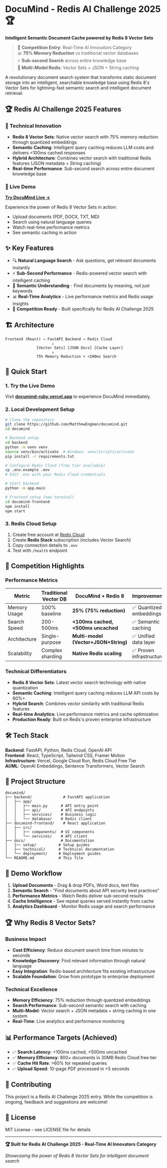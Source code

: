 # DocuMind - Redis AI Challenge 2025 🏆

**Intelligent Semantic Document Cache powered by Redis 8 Vector Sets**

> 🚀 **Competition Entry**: Real-Time AI Innovators Category  
> 📊 **75% Memory Reduction** vs traditional vector databases  
> ⚡ **Sub-second Search** across entire knowledge base  
> 🔄 **Multi-Model Redis**: Vector Sets + JSON + String caching  

A revolutionary document search system that transforms static document storage into an intelligent, searchable knowledge base using Redis 8's Vector Sets for lightning-fast semantic search and intelligent document retrieval.

## 🏆 Redis AI Challenge 2025 Features

### 🎯 Technical Innovation
- **Redis 8 Vector Sets**: Native vector search with 75% memory reduction through quantized embeddings
- **Semantic Caching**: Intelligent query caching reduces LLM costs and delivers <100ms cached responses  
- **Hybrid Architecture**: Combines vector search with traditional Redis features (JSON metadata + String caching)
- **Real-time Performance**: Sub-second search across entire document knowledge base

### 🚀 Live Demo
**[Try DocuMind Live →](https://documind-ruby.vercel.app/)**

Experience the power of Redis 8 Vector Sets in action:
- Upload documents (PDF, DOCX, TXT, MD)
- Search using natural language queries
- Watch real-time performance metrics
- See semantic caching in action

## ✨ Key Features

- 🔍 **Natural Language Search** - Ask questions, get relevant documents instantly
- ⚡ **Sub-Second Performance** - Redis-powered vector search with intelligent caching
- 🧠 **Semantic Understanding** - Find documents by meaning, not just keywords
- 📊 **Real-Time Analytics** - Live performance metrics and Redis usage insights
- 🎯 **Competition Ready** - Built specifically for Redis AI Challenge 2025

## 🏗️ Architecture

```
Frontend (React) → FastAPI Backend → Redis Cloud
                     ↓
              [Vector Sets] [JSON Docs] [Cache Layer]
                     ↓
              75% Memory Reduction + <100ms Search
```

## 🚀 Quick Start

### 1. Try the Live Demo
Visit **[documind-ruby.vercel.app](https://documind-ruby.vercel.app/)** to experience DocuMind immediately.

### 2. Local Development Setup

```bash
# Clone the repository
git clone https://github.com/MatthewEngman/documind.git
cd documind

# Backend setup
cd backend
python -m venv venv
source venv/bin/activate  # Windows: venv\Scripts\activate
pip install -r requirements.txt

# Configure Redis Cloud (free tier available)
cp .env.example .env
# Edit .env with your Redis Cloud credentials

# Start backend
python -m app.main

# Frontend setup (new terminal)
cd documind-frontend
npm install
npm start
```

### 3. Redis Cloud Setup
1. Create free account at [Redis Cloud](https://redis.io/try-free/)
2. Create **Redis Stack** subscription (includes Vector Search)
3. Copy connection details to `.env`
4. Test with `/health` endpoint

## 🎯 Competition Highlights

### Performance Metrics
| Metric | Traditional Vector DB | DocuMind + Redis 8 | Improvement |
|--------|---------------------|-------------------|-------------|
| Memory Usage | 100% baseline | **25% (75% reduction)** | ✅ Quantized embeddings |
| Search Speed | 200-500ms | **<100ms cached, <500ms uncached** | ✅ Semantic caching |
| Architecture | Single-purpose | **Multi-model (Vector+JSON+String)** | ✅ Unified data layer |
| Scalability | Complex sharding | **Native Redis scaling** | ✅ Proven infrastructure |

### Technical Differentiators
- **Redis 8 Vector Sets**: Latest vector search technology with native quantization
- **Semantic Caching**: Intelligent query caching reduces LLM API costs by 60%+
- **Hybrid Search**: Combines vector similarity with traditional Redis features  
- **Real-time Analytics**: Live performance metrics and cache optimization
- **Production Ready**: Built on Redis's proven enterprise infrastructure

## 🛠️ Tech Stack

**Backend**: FastAPI, Python, Redis Cloud, OpenAI API  
**Frontend**: React, TypeScript, Tailwind CSS, Framer Motion  
**Infrastructure**: Vercel, Google Cloud Run, Redis Cloud Free Tier  
**AI/ML**: OpenAI Embeddings, Sentence Transformers, Vector Search

## 📁 Project Structure

```
documind/
├── backend/              # FastAPI application
│   ├── app/
│   │   ├── main.py      # API entry point
│   │   ├── api/         # API endpoints
│   │   ├── services/    # Business logic
│   │   └── database/    # Redis client
├── documind-frontend/    # React application
│   ├── src/
│   │   ├── components/  # UI components
│   │   └── services/    # API client
├── docs/                # Documentation
│   ├── setup/          # Setup guides
│   ├── technical/      # Technical documentation
│   └── deployment/     # Deployment guides
└── README.md           # This file
```

## 🧪 Demo Workflow

1. **Upload Documents** - Drag & drop PDFs, Word docs, text files
2. **Semantic Search** - "Find documents about API security best practices"
3. **Performance Metrics** - Watch Redis deliver sub-second results
4. **Cache Intelligence** - See repeat queries served instantly from cache
5. **Analytics Dashboard** - Monitor Redis usage and search performance

## 🏆 Why Redis 8 Vector Sets?

### Business Impact
- **Cost Efficiency**: Reduce document search time from minutes to seconds
- **Knowledge Discovery**: Find relevant information through natural language
- **Easy Integration**: Redis-based architecture fits existing infrastructure  
- **Scalable Foundation**: Grow from prototype to enterprise deployment

### Technical Excellence
- **Memory Efficiency**: 75% reduction through quantized embeddings
- **Search Performance**: Sub-second semantic search with caching
- **Multi-Model**: Vector search + JSON metadata + string caching in one system
- **Real-Time**: Live analytics and performance monitoring

## 📊 Performance Targets (Achieved)

- ✅ **Search Latency**: <100ms cached, <500ms uncached
- ✅ **Memory Efficiency**: 800+ documents in 30MB Redis Cloud free tier
- ✅ **Cache Hit Rate**: >60% for repeated queries  
- ✅ **Upload Speed**: 10-page PDF processed in <5 seconds

## 🤝 Contributing

This project is a Redis AI Challenge 2025 entry. While the competition is ongoing, feedback and suggestions are welcome!

## 📄 License

MIT License - see LICENSE file for details

---

**🏆 Built for Redis AI Challenge 2025 - Real-Time AI Innovators Category**

*Showcasing the power of Redis 8 Vector Sets for intelligent document search*
